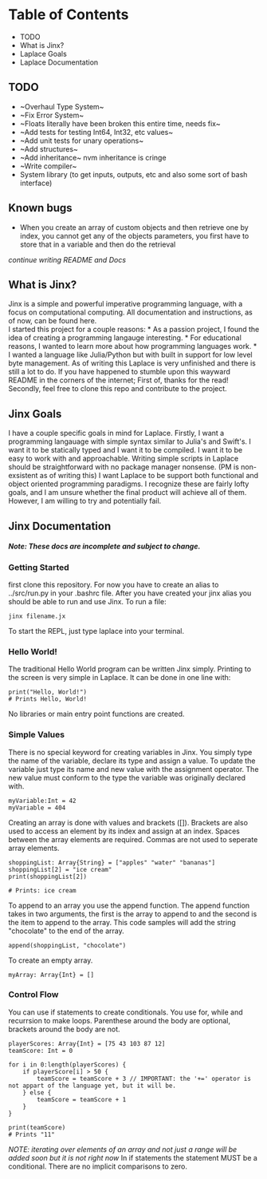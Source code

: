 # Table of Contents 

* TODO
* What is Jinx?
* Laplace Goals
* Laplace Documentation 

## TODO

* ~Overhaul Type System~ 
* ~Fix Error System~
* ~Floats literally have been broken this entire time, needs fix~
* ~Add tests for testing Int64, Int32, etc values~
* ~Add unit tests for unary operations~
* ~Add structures~ 
* ~Add inheritance~ nvm inheritance is cringe
* ~Write compiler~
* System library (to get inputs, outputs, etc and also some sort of bash interface)

## Known bugs
* When you create an array of custom objects and then retrieve one by index, you cannot get any of the objects parameters, you first have to store that in a variable and then do the retrieval

*continue writing README and Docs*

## What is Jinx?

Jinx is a simple and powerful imperative programming language, with a focus on computational computing. All documentation and instructions, as of now, can be found here.  
I started this project for a couple reasons:
	* As a passion project, I found the idea of creating a programming langauge interesting.
	* For educational reasons, I wanted to learn more about how programming languages work.
	* I wanted a language like Julia/Python but with built in support for low level byte management.
As of writing this Laplace is very unfinished and there is still a lot to do. If you have happened to stumble upon this wayward README in the corners of the internet; First of, thanks for the read! Secondly, feel free to clone this repo and contribute to the project.  

## Jinx Goals 

I have a couple specific goals in mind for Laplace. Firstly, I want a programming langauage with simple syntax similar to Julia's and Swift's. I want it to be statically typed and I want it to be compiled. I want it to be easy to work with and approachable. Writing simple scripts in Laplace should be straightforward with no package manager nonsense. 
(PM is non-exsistent as of writing this)
I want Laplace to be support both functional and object oriented programming paradigms.
I recognize these are fairly lofty goals, and I am unsure whether the final product will achieve all of them. However, I am willing to try and potentially fail. 

## Jinx Documentation 

##### *Note: These docs are incomplete and subject to change.*

### Getting Started

first clone this repository. For now you have to create an alias to ../src/run.py in your .bashrc file.
After you have created your jinx alias you should be able to run and use Jinx. 
To run a file:
```
jinx filename.jx
```
To start the REPL, just type laplace into your terminal. 

### Hello World!

The traditional Hello World program can be written Jinx simply.
Printing to the screen is very simple in Laplace. It can be done in one line with:
```
print("Hello, World!")
# Prints Hello, World!
```

No libraries or main entry point functions are created. 

### Simple Values 

There is no special keyword for creating variables in Jinx. You simply type the name of the variable, declare its type and assign a value. To update the variable just type its name and new value with the assignment operator. The new value must conform to the type the variable was originally declared with. 
```
myVariable:Int = 42
myVariable = 404
```

Creating an array is done with values and brackets ([]). Brackets are also used to access an element by its index and assign at an index. Spaces between the array elements are required. Commas are not used to seperate array elements. 
```
shoppingList: Array{String} = ["apples" "water" "bananas"]
shoppingList[2] = "ice cream"
print(shoppingList[2])

# Prints: ice cream 
```

To append to an array you use the append function. The append function takes in two arguments, the first is the array to append to and the second is the item to append to the array. This code samples will add the string "chocolate" to the end of the array. 
```
append(shoppingList, "chocolate")
```

To create an empty array.
```
myArray: Array{Int} = []
```

### Control Flow 

You can use if statements to create conditionals. You use for, while and recurrsion to make loops. Parenthese around the body are optional, brackets around the body are not. 
```
playerScores: Array{Int} = [75 43 103 87 12]
teamScore: Int = 0

for i in 0:length(playerScores) {
	if playerScore[i] > 50 {
		teamScore = teamScore + 3 // IMPORTANT: the '+=' operator is not appart of the language yet, but it will be.
	} else {
		teamScore = teamScore + 1
	}
}

print(teamScore)
# Prints "11"
```
*NOTE: iterating over elements of an array and not just a range will be added soon but it is not right now*
In if statements the statement MUST be a conditional. There are no implicit comparisons to zero. 
